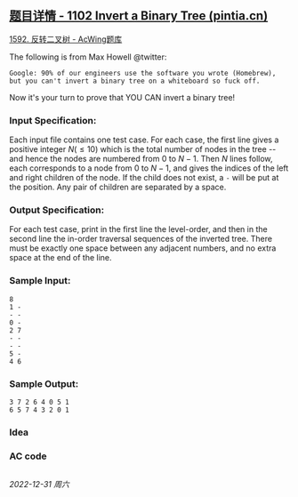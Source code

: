 ## [题目详情 - 1102 Invert a Binary Tree (pintia.cn)](https://pintia.cn/problem-sets/994805342720868352/exam/problems/994805365537882112)

[1592. 反转二叉树 - AcWing题库](https://www.acwing.com/problem/content/1594/)

The following is from Max Howell @twitter:

```
Google: 90% of our engineers use the software you wrote (Homebrew), but you can't invert a binary tree on a whiteboard so fuck off.
```

Now it's your turn to prove that YOU CAN invert a binary tree!

### Input Specification:

Each input file contains one test case. For each case, the first line gives a positive integer $N ( \leq 10)$ which is the total number of nodes in the tree -- and hence the nodes are numbered from 0 to $N−1$. Then $N$ lines follow, each corresponds to a node from 0 to $N−1$, and gives the indices of the left and right children of the node. If the child does not exist, a `-` will be put at the position. Any pair of children are separated by a space.

### Output Specification:

For each test case, print in the first line the level-order, and then in the second line the in-order traversal sequences of the inverted tree. There must be exactly one space between any adjacent numbers, and no extra space at the end of the line.

### Sample Input:

```in
8
1 -
- -
0 -
2 7
- -
- -
5 -
4 6
```

### Sample Output:

```out
3 7 2 6 4 0 5 1
6 5 7 4 3 2 0 1
```

### Idea



### AC code

```cpp
```


*2022-12-31 周六*